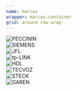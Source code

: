 ```yaml
---
name: marcas
wrapper: marcas-container
grid: around row wrap
---
```


<div class="marcas-item" data-cell="shrink" data-grid="column center">
    <img alt="PECCININ" src="{{ site.baseurl }}/img/marcas/peccinin.png" data-cell="shrink"/>
</div>
<div class="marcas-item" data-cell="shrink" data-grid="column center">
    <img alt="SIEMENS" src="{{ site.baseurl }}/img/marcas/siemens.png" data-cell="shrink"/>
</div>
<div class="marcas-item" data-cell="shrink" data-grid="column center">
    <img alt="JFL" src="{{ site.baseurl }}/img/marcas/jfl.png" data-cell="shrink"/>
</div>
<div class="marcas-item" data-cell="shrink" data-grid="column center">
    <img alt="tp-LINK" src="{{ site.baseurl }}/img/marcas/tp-link.png" data-cell="shrink"/>
</div>
<div class="marcas-item" data-cell="shrink" data-grid="column center">
    <img alt="HDL" src="{{ site.baseurl }}/img/marcas/hdl.png" data-cell="shrink"/>
</div>
<div class="marcas-item" data-cell="shrink" data-grid="column center">
    <img alt="TECVOZ" src="{{ site.baseurl }}/img/marcas/tecvoz.png" data-cell="shrink"/>
</div>
<div class="marcas-item" data-cell="shrink" data-grid="column center">
    <img alt="STECK" src="{{ site.baseurl }}/img/marcas/steck.png" data-cell="shrink"/>
</div>
<div class="marcas-item" data-cell="shrink" data-grid="column center">
    <img alt="GAREN" src="{{ site.baseurl }}/img/marcas/garen.png" data-cell="shrink"/>
</div>
